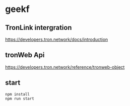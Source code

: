 # geekf

## TronLink intergration

https://developers.tron.network/docs/introduction

## tronWeb Api

https://developers.tron.network/reference/tronweb-object

## start

```shell
npm install
npm run start
```
